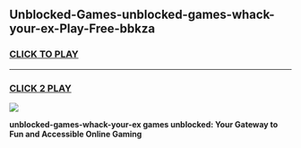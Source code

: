 
## Unblocked-Games-unblocked-games-whack-your-ex-Play-Free-bbkza
<h3>
<a href="https://premium76.site?title=unblocked-games-whack-your-ex&ref=20A">CLICK TO PLAY</a></h3>
<hr>

<h3>
<a href="https://premium76.site?title=unblocked-games-whack-your-ex&ref=20A">CLICK 2 PLAY</a>
  
</h3>

<a href="https://premium76.site?title=unblocked-games-whack-your-ex&ref=20A"><img src="https://clearcache.store/games.png"></a>


**unblocked-games-whack-your-ex games unblocked: Your Gateway to Fun and Accessible Online Gaming**
